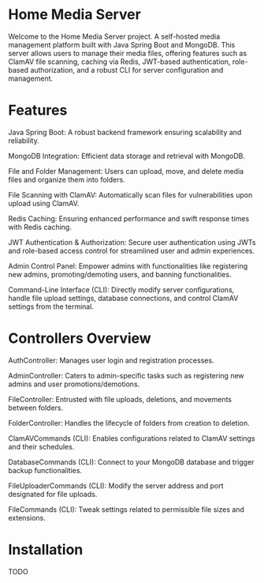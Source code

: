 # Home Media Server

Welcome to the Home Media Server project. A self-hosted media management platform built with Java Spring Boot and MongoDB. This server allows users to manage their media files, offering features such as ClamAV file scanning, caching via Redis, JWT-based authentication, role-based authorization, and a robust CLI for server configuration and management.

# Features

Java Spring Boot: A robust backend framework ensuring scalability and reliability.

MongoDB Integration: Efficient data storage and retrieval with MongoDB.

File and Folder Management: Users can upload, move, and delete media files and organize them into folders.

File Scanning with ClamAV: Automatically scan files for vulnerabilities upon upload using ClamAV.

Redis Caching: Ensuring enhanced performance and swift response times with Redis caching.

JWT Authentication & Authorization: Secure user authentication using JWTs and role-based access control for streamlined user and admin experiences.

Admin Control Panel: Empower admins with functionalities like registering new admins, promoting/demoting users, and banning functionalities.

Command-Line Interface (CLI): Directly modify server configurations, handle file upload settings, database connections, and control ClamAV settings from the terminal.

# Controllers Overview
AuthController: Manages user login and registration processes.

AdminController: Caters to admin-specific tasks such as registering new admins and user promotions/demotions.

FileController: Entrusted with file uploads, deletions, and movements between folders.

FolderController: Handles the lifecycle of folders from creation to deletion.

ClamAVCommands (CLI): Enables configurations related to ClamAV settings and their schedules.

DatabaseCommands (CLI): Connect to your MongoDB database and trigger backup functionalities.

FileUploaderCommands (CLI): Modify the server address and port designated for file uploads.

FileCommands (CLI): Tweak settings related to permissible file sizes and extensions.

# Installation
TODO

